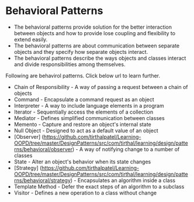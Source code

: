 Behavioral Patterns
==================
* The behavioral patterns provide solution for the better interaction between objects and how to provide lose coupling and flexibility to extend easily.
* The behavioral patterns are about communication between separate objects and they specify how separate objects interact.
* The behavioral patterns describe the ways objects and classes interact and divide responsibilities among themselves.

Following are behavirol patterns. Click below url to learn further.
* Chain of Responsibility - A way of passing a request between a chain of objects
* Command - Encapsulate a command request as an object
* Interpreter - A way to include language elements in a program
* Iterator - Sequentially access the elements of a collection
* Mediator - Defines simplified communication between classes
* Memento - Capture and restore an object's internal state
* Null Object - Designed to act as a default value of an object
* [Observer] (https://github.com/tirthalpatel/Learning-OOPD/tree/master/DesignPatterns/src/com/tirthal/learning/design/patterns/behavioral/observer) - A way of notifying change to a number of classes
* State - Alter an object's behavior when its state changes
* [Strategy] (https://github.com/tirthalpatel/Learning-OOPD/tree/master/DesignPatterns/src/com/tirthal/learning/design/patterns/behavioral/strategy) - Encapsulates an algorithm inside a class
* Template Method - Defer the exact steps of an algorithm to a subclass
* Visitor - Defines a new operation to a class without change